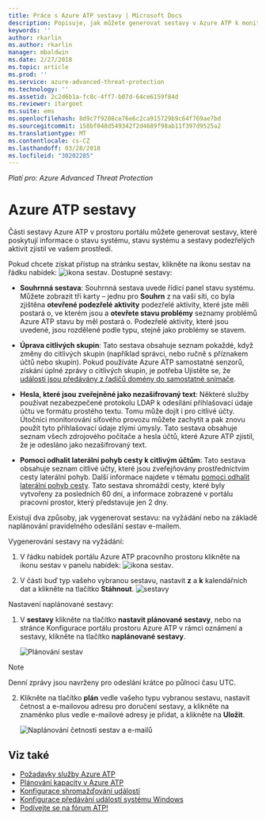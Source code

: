 ```yaml
---
title: Práce s Azure ATP sestavy | Microsoft Docs
description: Popisuje, jak můžete generovat sestavy v Azure ATP k monitorování vaší sítě.
keywords: ''
author: rkarlin
ms.author: rkarlin
manager: mbaldwin
ms.date: 2/27/2018
ms.topic: article
ms.prod: ''
ms.service: azure-advanced-threat-protection
ms.technology: ''
ms.assetid: 2c2d6b1a-fc8c-4ff7-b07d-64ce6159f84d
ms.reviewer: itargoet
ms.suite: ems
ms.openlocfilehash: 8d9c7f9208ce76e6c2ca915729b9c64f769ae7bd
ms.sourcegitcommit: 158bf048d549342f2d4689f98ab11f397d9525a2
ms.translationtype: MT
ms.contentlocale: cs-CZ
ms.lasthandoff: 03/28/2018
ms.locfileid: "30202285"
---
```

*Platí pro: Azure Advanced Threat Protection*


# <a name="azure-atp-reports"></a>Azure ATP sestavy

Části sestavy Azure ATP v prostoru portálu můžete generovat sestavy, které poskytují informace o stavu systému, stavu systému a sestavy podezřelých aktivit zjistil ve vašem prostředí.


Pokud chcete získat přístup na stránku sestav, klikněte na ikonu sestav na řádku nabídek: ![ikona sestav](./media/atp-report-icon.png).
Dostupné sestavy: 

- **Souhrnná sestava**: Souhrnná sestava uvede řídicí panel stavu systému. Můžete zobrazit tři karty – jednu pro **Souhrn** z na vaší síti, co byla zjištěna **otevřené podezřelé aktivity** podezřelé aktivity, které jste měli postará o, ve kterém jsou a **otevřete stavu problémy** seznamy problémů Azure ATP stavu by měl postará o. Podezřelé aktivity, které jsou uvedené, jsou rozdělené podle typu, stejně jako problémy se stavem. 

- **Úprava citlivých skupin**: Tato sestava obsahuje seznam pokaždé, když změny do citlivých skupin (například správci, nebo ručně s příznakem účtů nebo skupin). Pokud používáte Azure ATP samostatné senzorů, získání úplné zprávy o citlivých skupin, je potřeba Ujistěte se, že [události jsou předávány z řadičů domény do samostatné snímače](configure-event-forwarding.md). 

- **Hesla, které jsou zveřejněné jako nezašifrovaný text**: Některé služby používat nezabezpečené protokolu LDAP k odesílání přihlašovací údaje účtu ve formátu prostého textu. Tomu může dojít i pro citlivé účty. Útočníci monitorování síťového provozu můžete zachytit a pak znovu použít tyto přihlašovací údaje zlými úmysly. Tato sestava obsahuje seznam všech zdrojového počítače a hesla účtů, které Azure ATP zjistil, že je odesláno jako nezašifrovaný text. 

- **Pomoci odhalit laterální pohyb cesty k citlivým účtům**: Tato sestava obsahuje seznam citlivé účty, které jsou zveřejňovány prostřednictvím cesty laterální pohyb. Další informace najdete v tématu [pomoci odhalit laterální pohyb cesty](use-case-lateral-movement-path.md). Tato sestava shromáždí cesty, které byly vytvořeny za posledních 60 dní, a informace zobrazené v portálu pracovní prostor, který představuje jen 2 dny.

Existují dva způsoby, jak vygenerovat sestavu: na vyžádání nebo na základě naplánování pravidelného odesílání sestav e-mailem.

Vygenerování sestavy na vyžádání:

1. V řádku nabídek portálu Azure ATP pracovního prostoru klikněte na ikonu sestav v panelu nabídek: ![ikona sestav](./media/atp-report-icon.png).

2. V části buď typ vašeho vybranou sestavu, nastavit **z** a **k** kalendářních dat a klikněte na tlačítko **Stáhnout**. 
 ![sestavy](./media/reports.png)

Nastavení naplánované sestavy:
 
1. V **sestavy** klikněte na tlačítko **nastavit plánované sestavy**, nebo na stránce Konfigurace portálu prostoru Azure ATP v rámci oznámení a sestavy, klikněte na tlačítko **naplánované sestavy**.

   ![Plánování sestav](./media/atp-sched-reports.png)
 
 > [!NOTE]
 > Denní zprávy jsou navrženy pro odeslání krátce po půlnoci času UTC.

2. Klikněte na tlačítko **plán** vedle vašeho typu vybranou sestavu, nastavit četnost a e-mailovou adresu pro doručení sestavy, a klikněte na znaménko plus vedle e-mailové adresy je přidat, a klikněte na **Uložit**.

   ![Naplánování četnosti sestav a e-mailů](./media/sched-report1.png)


## <a name="see-also"></a>Viz také
- [Požadavky služby Azure ATP](atp-prerequisites.md)
- [Plánování kapacity v Azure ATP](atp-capacity-planning.md)
- [Konfigurace shromažďování událostí](configure-event-collection.md)
- [Konfigurace předávání událostí systému Windows](configure-event-forwarding.md#configuring-windows-event-forwarding)
- [Podívejte se na fórum ATP!](https://aka.ms/azureatpcommunity)